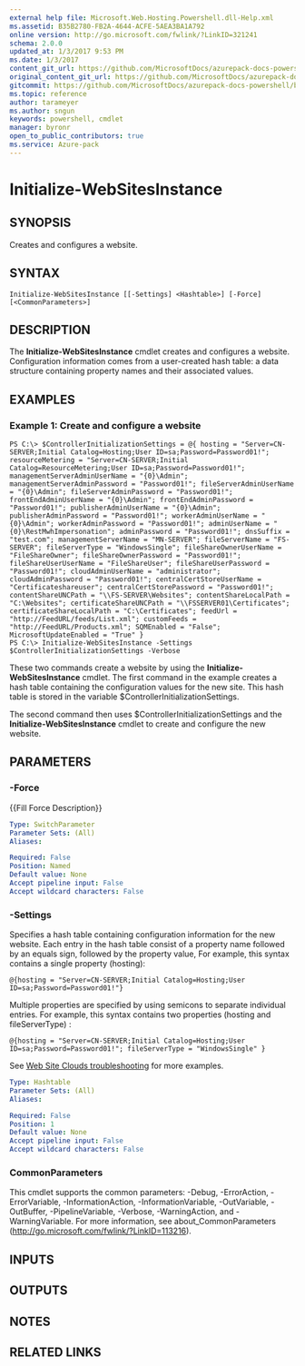 ```yaml
---
external help file: Microsoft.Web.Hosting.Powershell.dll-Help.xml
ms.assetid: B35B2780-FB2A-4644-ACFE-5AEA3BA1A792
online version: http://go.microsoft.com/fwlink/?LinkID=321241
schema: 2.0.0
updated_at: 1/3/2017 9:53 PM
ms.date: 1/3/2017
content_git_url: https://github.com/MicrosoftDocs/azurepack-docs-powershell/blob/live/AzurePack-cmdlets/Websites/v1.0/Initialize-WebSitesInstance.md
original_content_git_url: https://github.com/MicrosoftDocs/azurepack-docs-powershell/blob/live/AzurePack-cmdlets/Websites/v1.0/Initialize-WebSitesInstance.md
gitcommit: https://github.com/MicrosoftDocs/azurepack-docs-powershell/blob/9b04ebf7a96dfac95b0cdb4f6ad2c39512dc39eb/AzurePack-cmdlets/Websites/v1.0/Initialize-WebSitesInstance.md
ms.topic: reference
author: tarameyer
ms.author: sngun
keywords: powershell, cmdlet
manager: byronr
open_to_public_contributors: true
ms.service: Azure-pack
---
```


# Initialize-WebSitesInstance

## SYNOPSIS
Creates and configures a website.

## SYNTAX

```
Initialize-WebSitesInstance [[-Settings] <Hashtable>] [-Force] [<CommonParameters>]
```

## DESCRIPTION
The **Initialize-WebSitesInstance** cmdlet creates and configures a website.
Configuration information comes from a user-created hash table: a data structure containing property names and their associated values.

## EXAMPLES

### Example 1: Create and configure a website
```
PS C:\> $ControllerInitializationSettings = @{ hosting = "Server=CN-SERVER;Initial Catalog=Hosting;User ID=sa;Password=Password01!"; resourceMetering = "Server=CN-SERVER;Initial Catalog=ResourceMetering;User ID=sa;Password=Password01!"; managementServerAdminUserName = "{0}\Admin"; managementServerAdminPassword = "Password01!"; fileServerAdminUserName = "{0}\Admin"; fileServerAdminPassword = "Password01!"; frontEndAdminUserName = "{0}\Admin"; frontEndAdminPassword = "Password01!"; publisherAdminUserName = "{0}\Admin"; publisherAdminPassword = "Password01!"; workerAdminUserName = "{0}\Admin"; workerAdminPassword = "Password01!"; adminUserName = "{0}\RestMwhImpersonation"; adminPassword = "Password01!"; dnsSuffix = "test.com"; managementServerName = "MN-SERVER"; fileServerName = "FS-SERVER"; fileServerType = "WindowsSingle"; fileShareOwnerUserName = "FileShareOwner"; fileShareOwnerPassword = "Password01!"; fileShareUserUserName = "FileShareUser"; fileShareUserPassword = "Password01!"; cloudAdminUserName = "administrator"; cloudAdminPassword = "Password01!"; centralCertStoreUserName = "Certificateshareuser"; centralCertStorePassword = "Password01!"; contentShareUNCPath = "\\FS-SERVER\Websites"; contentShareLocalPath = "C:\Websites"; certificateShareUNCPath = "\\FSSERVER01\Certificates"; certificateShareLocalPath = "C:\Certificates"; feedUrl = "http://FeedURL/feeds/List.xml"; customFeeds = "http://FeedURL/Products.xml"; SQMEnabled = "False"; MicrosoftUpdateEnabled = "True" }
PS C:\> Initialize-WebSitesInstance -Settings $ControllerInitializationSettings -Verbose
```

These two commands create a website by using the **Initialize-WebSitesInstance** cmdlet.
The first command in the example creates a hash table containing the configuration values for the new site.
This hash table is stored in the variable $ControllerInitializationSettings.

The second command then uses $ControllerInitializationSettings and the **Initialize-WebSitesInstance** cmdlet to create and configure the new website.

## PARAMETERS

### -Force
{{Fill Force Description}}

```yaml
Type: SwitchParameter
Parameter Sets: (All)
Aliases: 

Required: False
Position: Named
Default value: None
Accept pipeline input: False
Accept wildcard characters: False
```

### -Settings
Specifies a hash table containing configuration information for the new website.
Each entry in the hash table consist of a property name followed by an equals sign, followed by the property value, For example, this syntax contains a single property (hosting):

`@{hosting = "Server=CN-SERVER;Initial Catalog=Hosting;User ID=sa;Password=Password01!"}`

Multiple properties are specified by using semicons to separate individual entries.
For example, this syntax contains two properties (hosting and fileServerType) :

`@{hosting = "Server=CN-SERVER;Initial Catalog=Hosting;User ID=sa;Password=Password01!"; fileServerType = "WindowsSingle" }`

See [Web Site Clouds troubleshooting](https://technet.microsoft.com/en-us/library/dn554319.aspx) for more examples.

```yaml
Type: Hashtable
Parameter Sets: (All)
Aliases: 

Required: False
Position: 1
Default value: None
Accept pipeline input: False
Accept wildcard characters: False
```

### CommonParameters
This cmdlet supports the common parameters: -Debug, -ErrorAction, -ErrorVariable, -InformationAction, -InformationVariable, -OutVariable, -OutBuffer, -PipelineVariable, -Verbose, -WarningAction, and -WarningVariable. For more information, see about_CommonParameters (http://go.microsoft.com/fwlink/?LinkID=113216).

## INPUTS

## OUTPUTS

## NOTES

## RELATED LINKS

